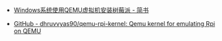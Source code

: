 - [Windows系统使用QEMU虚拟机安装树莓派 - 简书](https://www.jianshu.com/p/6f9a19ca0dbe)

- [GitHub - dhruvvyas90/qemu-rpi-kernel: Qemu kernel for emulating Rpi on QEMU](https://github.com/dhruvvyas90/qemu-rpi-kernel)
